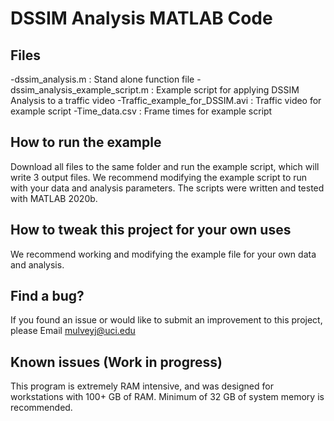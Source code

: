 # DSSIM Analysis MATLAB Code

## Files
-dssim_analysis.m : Stand alone function file
-dssim_analysis_example_script.m : Example script for applying DSSIM Analysis to a traffic video
-Traffic_example_for_DSSIM.avi : Traffic video for example script
-Time_data.csv : Frame times for example script

## How to run the example

Download all files to the same folder and run the example script, which will write 3 output files. We recommend modifying the example script to run with your data and analysis parameters. The scripts were written and tested with MATLAB 2020b.

## How to tweak this project for your own uses

We recommend working and modifying the example file for your own data and analysis.

## Find a bug?

If you found an issue or would like to submit an improvement to this project, please Email mulveyj@uci.edu

## Known issues (Work in progress)

This program is extremely RAM intensive, and was designed for workstations with 100+ GB of RAM.  Minimum of 32 GB of system memory is recommended.



